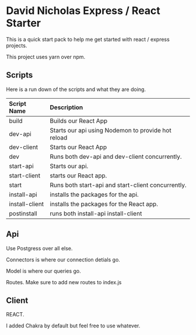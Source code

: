 # David Nicholas Express / React Starter

This is a quick start pack to help me get started with react / express projects.

This project uses yarn over npm.

## Scripts

Here is a run down of the scripts and what they are doing.

| Script Name    | Description                                        |
| :------------- | :------------------------------------------------- |
| build          | Builds our React App                               |
| dev-api        | Starts our api using Nodemon to provide hot reload |
| dev-client     | Starts our React App                               |
| dev            | Runs both dev-api and dev-client concurrently.     |
| start-api      | Starts our api.                                    |
| start-client   | starts our React app.                              |
| start          | Runs both start-api and start-client concurrently. |
| install-api    | installs the packages for the api.                 |
| install-client | installs the packages for the React app.           |
| postinstall    | runs both install-api install-client               |

## Api

Use Postgress over all else.

Connectors is where our connection detials go.

Model is where our queries go.

Routes. Make sure to add new routes to index.js

## Client

REACT.

I added Chakra by default but feel free to use whatever.
